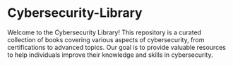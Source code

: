 # Cybersecurity-Library
Welcome to the Cybersecurity Library! This repository is a curated collection of books covering various aspects of cybersecurity, from certifications to advanced topics. Our goal is to provide valuable resources to help individuals improve their knowledge and skills in cybersecurity.
